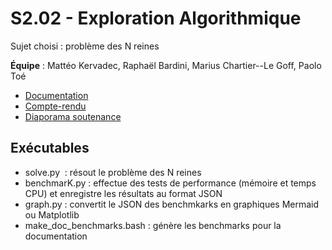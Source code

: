# S2.02 - Exploration Algorithmique

Sujet choisi : problème des N reines

**Équipe**&nbsp;: Mattéo Kervadec, Raphaël Bardini, Marius Chartier--Le Goff, Paolo Toé

- [Documentation](/doc/algorithmes.md)
- [Compte-rendu](/doc/S2.02%20Compte-Rendu.pdf)
- [Diaporama soutenance](/doc/Diaporama%20soutenance.pdf)

## Exécutables

- solve.py&nbsp; : résout le problème des N reines
- benchmarK.py&nbsp;: effectue des tests de performance (mémoire et temps CPU) et enregistre les résultats au format JSON
- graph.py&nbsp;: convertit le JSON des benchmkarks en graphiques Mermaid ou Matplotlib
- make_doc_benchmarks.bash&nbsp;: génère les benchmarks pour la documentation
